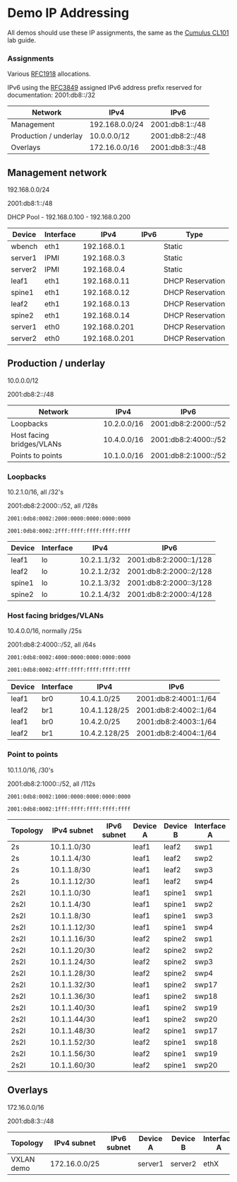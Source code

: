 # Demo IP Addressing

All demos should use these IP assignments, the same as the [Cumulus CL101](https://support.cumulusnetworks.com/hc/en-us/articles/201956333-Cumulus-Linux-101) lab guide.

### Assignments

Various [RFC1918](http://tools.ietf.org/html/rfc1918) allocations.

IPv6 using the [RFC3849](http://tools.ietf.org/html/rfc3849) assigned IPv6 address prefix reserved for documentation: 2001:db8::/32


| Network               | IPv4                 | IPv6                 |
|-----------------------|----------------------|----------------------|
| Management            | 192.168.0.0/24       | 2001:db8:1::/48      |
| Production / underlay | 10.0.0.0/12          | 2001:db8:2::/48      |
| Overlays              | 172.16.0.0/16        | 2001:db8:3::/48      |


## Management network

192.168.0.0/24

2001:db8:1::/48

DHCP Pool - 192.168.0.100 - 192.168.0.200

| Device  | Interface | IPv4           | IPv6             | Type             |
|---------|-----------|----------------|------------------|------------------|
| wbench  | eth1      | 192.168.0.1    |                  | Static           |
| server1 | IPMI      | 192.168.0.3    |                  | Static           |
| server2 | IPMI      | 192.168.0.4    |                  | Static           |
| leaf1   | eth1      | 192.168.0.11   |                  | DHCP Reservation |
| spine1  | eth1      | 192.168.0.12   |                  | DHCP Reservation |
| leaf2   | eth1      | 192.168.0.13   |                  | DHCP Reservation |
| spine2  | eth1      | 192.168.0.14   |                  | DHCP Reservation |
| server1 | eth0      | 192.168.0.201  |                  | DHCP Reservation |
| server2 | eth0      | 192.168.0.201  |                  | DHCP Reservation |

## Production / underlay

10.0.0.0/12

2001:db8:2::/48

| Network                   | IPv4        | IPv6                 |
|---------------------------|-------------|----------------------|
| Loopbacks                 | 10.2.0.0/16 | 2001:db8:2:2000::/52 |
| Host facing bridges/VLANs | 10.4.0.0/16 | 2001:db8:2:4000::/52 |
| Points to points          | 10.1.0.0/16 | 2001:db8:2:1000::/52 |


### Loopbacks

10.2.1.0/16, all /32's

2001:db8:2:2000::/52, all /128s

```2001:0db8:0002:2000:0000:0000:0000:0000```

```2001:0db8:0002:2fff:ffff:ffff:ffff:ffff```

| Device  | Interface | IPv4           | IPv6                   |
|---------|-----------|----------------|------------------------|
| leaf1   | lo        | 10.2.1.1/32    | 2001:db8:2:2000::1/128 |
| leaf2   | lo        | 10.2.1.2/32    | 2001:db8:2:2000::2/128 |
| spine1  | lo        | 10.2.1.3/32    | 2001:db8:2:2000::3/128 |
| spine2  | lo        | 10.2.1.4/32    | 2001:db8:2:2000::4/128 |

### Host facing bridges/VLANs

10.4.0.0/16, normally /25s

2001:db8:2:4000::/52, all /64s

```2001:0db8:0002:4000:0000:0000:0000:0000```

```2001:0db8:0002:4fff:ffff:ffff:ffff:ffff```

| Device  | Interface | IPv4           | IPv6                  |
|---------|-----------|----------------|-----------------------|
| leaf1   | br0       | 10.4.1.0/25    | 2001:db8:2:4001::1/64 |
| leaf2   | br1       | 10.4.1.128/25  | 2001:db8:2:4002::1/64 |
| leaf1   | br0       | 10.4.2.0/25    | 2001:db8:2:4003::1/64 |
| leaf2   | br1       | 10.4.2.128/25  | 2001:db8:2:4004::1/64 |

### Point to points

10.1.1.0/16, /30's

2001:db8:2:1000::/52, all /112s

```2001:0db8:0002:1000:0000:0000:0000:0000```

```2001:0db8:0002:1fff:ffff:ffff:ffff:ffff```

| Topology | IPv4 subnet  | IPv6 subnet | Device A | Device B | Interface A | Interface B | IPv4 A    | IPv4 B    | IPv6 A | IPv6 B |
|----------|--------------|-------------|----------|----------|-------------|-------------|-----------|-----------|--------|--------|
| 2s       | 10.1.1.0/30  |             | leaf1    | leaf2    | swp1        | swp1        | 10.1.1.1  | 10.1.1.2  |        |        |
| 2s       | 10.1.1.4/30  |             | leaf1    | leaf2    | swp2        | swp2        | 10.1.1.5  | 10.1.1.6  |        |        |
| 2s       | 10.1.1.8/30  |             | leaf1    | leaf2    | swp3        | swp3        | 10.1.1.9  | 10.1.1.10 |        |        |
| 2s       | 10.1.1.12/30 |             | leaf1    | leaf2    | swp4        | swp4        | 10.1.1.13 | 10.1.1.14 |        |        |
| 2s2l     | 10.1.1.0/30  |             | leaf1    | spine1   | swp1        | swp1        | 10.1.1.1  | 10.1.1.2  |        |        |
| 2s2l     | 10.1.1.4/30  |             | leaf1    | spine1   | swp2        | swp2        | 10.1.1.5  | 10.1.1.6  |        |        |
| 2s2l     | 10.1.1.8/30  |             | leaf1    | spine1   | swp3        | swp3        | 10.1.1.9  | 10.1.1.10 |        |        |
| 2s2l     | 10.1.1.12/30 |             | leaf1    | spine1   | swp4        | swp4        | 10.1.1.13 | 10.1.1.14 |        |        |
| 2s2l     | 10.1.1.16/30 |             | leaf2    | spine2   | swp1        | swp1        | 10.1.1.17 | 10.1.1.18 |        |        |
| 2s2l     | 10.1.1.20/30 |             | leaf2    | spine2   | swp2        | swp2        | 10.1.1.21 | 10.1.1.22 |        |        |
| 2s2l     | 10.1.1.24/30 |             | leaf2    | spine2   | swp3        | swp3        | 10.1.1.25 | 10.1.1.26 |        |        |
| 2s2l     | 10.1.1.28/30 |             | leaf2    | spine2   | swp4        | swp4        | 10.1.1.29 | 10.1.1.30 |        |        |
| 2s2l     | 10.1.1.32/30 |             | leaf1    | spine2   | swp17       | swp17       | 10.1.1.33 | 10.1.1.34 |        |        |
| 2s2l     | 10.1.1.36/30 |             | leaf1    | spine2   | swp18       | swp18       | 10.1.1.37 | 10.1.1.38 |        |        |
| 2s2l     | 10.1.1.40/30 |             | leaf1    | spine2   | swp19       | swp19       | 10.1.1.41 | 10.1.1.42 |        |        |
| 2s2l     | 10.1.1.44/30 |             | leaf1    | spine2   | swp20       | swp20       | 10.1.1.45 | 10.1.1.46 |        |        |
| 2s2l     | 10.1.1.48/30 |             | leaf2    | spine1   | swp17       | swp17       | 10.1.1.49 | 10.1.1.50 |        |        |
| 2s2l     | 10.1.1.52/30 |             | leaf2    | spine1   | swp18       | swp18       | 10.1.1.53 | 10.1.1.54 |        |        |
| 2s2l     | 10.1.1.56/30 |             | leaf2    | spine1   | swp19       | swp19       | 10.1.1.57 | 10.1.1.58 |        |        |
| 2s2l     | 10.1.1.60/30 |             | leaf2    | spine1   | swp20       | swp20       | 10.1.1.61 | 10.1.1.62 |        |        |

## Overlays

172.16.0.0/16

2001:db8:3::/48

| Topology | IPv4 subnet  | IPv6 subnet | Device A | Device B | Interface A | Interface B | IPv4 A    | IPv4 B    | IPv6 A | IPv6 B |
|----------|--------------|-------------|----------|----------|-------------|-------------|-----------|-----------|--------|--------|
| VXLAN demo| 172.16.0.0/25|             | server1  | server2  | ethX        | ethX        | 172.16.0.1| 172.16.0.2|        |        |





